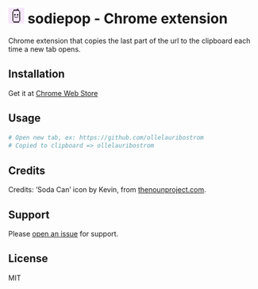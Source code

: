 # <img src="/icons/icon32.png" alt="My cool logo"/> sodiepop - Chrome extension 
Chrome extension that copies the last part of the url to the clipboard each time a new tab opens.

Installation
-------
Get it at [Chrome Web Store](https://chrome.google.com/webstore/search/sodiepop)

Usage
-----
```bash
# Open new tab, ex: https://github.com/ollelauribostrom
# Copied to clipboard => ollelauribostrom 
```

Credits
-----------------
Credits: ’Soda Can’ icon by Kevin, from [thenounproject.com](https://thenounproject.com/niukevin/).   

Support
-------
Please [open an issue](https://github.com/ollelauribostrom/sodiepop/issues/new) for support.

License
-------
MIT
